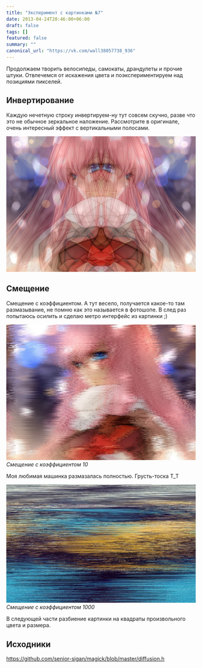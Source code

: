 ```yaml
---
title: "Эксперимент с картинками №7"
date: 2013-04-24T20:46:00+06:00
draft: false
tags: []
featured: false
summary: ""
canonical_url: "https://vk.com/wall38057738_936"
---
```


Продолжаем творить велосипеды, самокаты, драндулеты и прочие штуки. Отвлечемся от искажения цвета и поэкспериментируем над позициями пикселей.

## Инвертирование

Каждую нечетную строку инвертируем-ну тут совсем скучно, разве что это не обычное зеркальное наложение. Рассмотрите в оригинале, очень интересный эффект с вертикальными полосами.

![Инвертированные картинки](/assets/imagemagick-experiments-7/ccvtxi3ffocfl2pohwx5.jpeg)

## Смещение

Смещение с коэффициентом. А тут весело, получается какое-то там размазывание, не помню как это называется в фотошопе.
В след раз попытаюсь осилить и сделаю метро интерфейс из картинки ;)

![Смещение с коэффициентом 10](/assets/imagemagick-experiments-7/5c1n02llufnre9puls8d.jpeg)
*Смещение с коэффициентом 10*

Моя любимая машинка размазалась полностью. Грусть-тоска T_T

![Смещение с коэффициентом 1000](/assets/imagemagick-experiments-7/mr1ez8uhj9gx3hlocz2w.jpeg)
*Смещение с коэффициентом 1000*

В следующей части разбиение картинки на квадраты произвольного цвета и размера.

## Исходники

https://github.com/senior-sigan/magick/blob/master/diffusion.h
